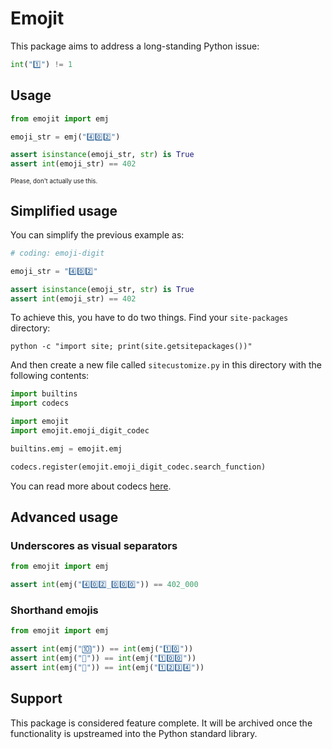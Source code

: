 # Emojit

This package aims to address a long-standing Python issue:
```python
int("1️⃣") != 1
```

## Usage

```python
from emojit import emj

emoji_str = emj("4️⃣0️⃣2️⃣")

assert isinstance(emoji_str, str) is True
assert int(emoji_str) == 402
```
<sub><sup>Please, don't actually use this.</sup></sub>

## Simplified usage

You can simplify the previous example as:
```python
# coding: emoji-digit

emoji_str = "4️⃣0️⃣2️⃣"

assert isinstance(emoji_str, str) is True
assert int(emoji_str) == 402
```

To achieve this, you have to do two things. Find your `site-packages` directory:
```shell
python -c "import site; print(site.getsitepackages())"
```

And then create a new file called `sitecustomize.py` in this directory with the following contents:
```python
import builtins
import codecs

import emojit
import emojit.emoji_digit_codec

builtins.emj = emojit.emj

codecs.register(emojit.emoji_digit_codec.search_function)
```

You can read more about codecs [here](https://docs.python.org/3/library/codecs.html).

## Advanced usage

### Underscores as visual separators

```python
from emojit import emj

assert int(emj("4️⃣0️⃣2️⃣_0️⃣0️⃣0️⃣")) == 402_000
```

### Shorthand emojis

```python
from emojit import emj

assert int(emj("🔟")) == int(emj("1️⃣0️⃣"))
assert int(emj("💯")) == int(emj("1️⃣0️⃣0️⃣"))
assert int(emj("🔢")) == int(emj("1️⃣2️⃣3️⃣4️⃣"))
```

## Support

This package is considered feature complete. It will be archived once the functionality is upstreamed into the Python standard library.
